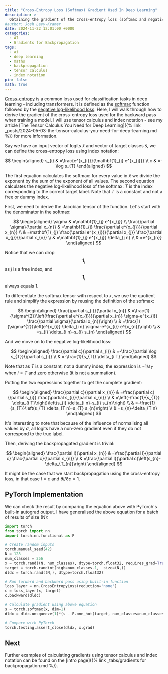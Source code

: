 ```yaml
---
title: "Cross-Entropy Loss (Softmax) Gradient Used In Deep Learning"
description: >-
  Obtaining the gradient of the Cross-entropy loss (softmax and negative log-likelihood loss function
#author: Josh Levy-Kramer
date: 2024-11-22 12:01:00 +0000
categories:
  - AI
  - Gradients for Backpropagation
tags:
  - ai
  - deep learning
  - maths
  - backpropagation
  - tensor calculus
  - index notation
pin: false
math: true
---
```




[Cross-entropy](https://pytorch.org/docs/stable/generated/torch.nn.CrossEntropyLoss.html) is a common loss used for classification tasks in deep learning - including transformers. It is defined as the [softmax](https://pytorch.org/docs/stable/generated/torch.nn.Softmax.html) function followed by the [negative log-likelihood loss](https://pytorch.org/docs/stable/generated/torch.nn.NLLLoss.html). Here, I will walk through how to derive the gradient of the cross-entropy loss used for the backward pass when training a model. I will use tensor calculus and index notation - see my article [The Tensor Calculus You Need for Deep Learning]({% link _posts/2024-05-03-the-tensor-calculus-you-need-for-deep-learning.md %}) for more information.

Say we have an input vector of logits $\hat{x}$ and vector of target classes $\hat{s}$, we can define the cross-entropy loss using index notation:


$$
\begin{aligned}
s_{i} & =\frac{e^{x_{i}}}{\mathbf{1}_{j} e^{x_{j}}} \\
c & =-\log s_{T}
\end{aligned}
$$

The first equation calculates the softmax: for every value in $\hat{x}$ we divide the exponent by the sum of the exponent of all values. The second equation calculates the negative log-likelihood loss of the softmax: $T$ is the index corresponding to the correct target label. Note that $T$ is a constant and not a free or dummy index.

First, we need to derive the Jacobian tensor of the function. Let's start with the denominator in the softmax:

$$
\begin{aligned}
\sigma & =\mathbf{1}_{j} e^{x_{j}} \\
\frac{\partial \sigma}{\partial x_{n}} & =\mathbf{1}_{j} \frac{\partial e^{x_{j}}}{\partial x_{n}} \\
& =\mathbf{1}_{j} \frac{\partial e^{x_{j}}}{\partial x_{j}} \frac{\partial x_{j}}{\partial x_{n}} \\
& =\mathbf{1}_{j} e^{x_{j}} \delta_{j n} \\
& =e^{x_{n}}
\end{aligned}
$$

Notice that we can drop $$ \mathbf{1}_{j} $$ as $j$ is a free index, and $$ \mathbf{1}_{j} $$ always equals 1.

To differentiate the softmax tensor with respect to $x$, we use the quotient rule and simplify the expression by reusing the definition of the softmax:

$$
\begin{aligned}
\frac{\partial s_{i}}{\partial x_{n}} & =\frac{1}{\sigma^{2}}\left(\frac{\partial e^{x_{i}}}{\partial x_{n}} \sigma-e^{x_{i}} \frac{\partial \sigma}{\partial x_{n}}\right) \\
& =\frac{1}{\sigma^{2}}\left(e^{x_{i}} \delta_{i n} \sigma-e^{x_{i}} e^{x_{n}}\right) \\
& =s_{i} \delta_{i n}-s_{i} s_{n}
\end{aligned}
$$

And we move on to the negative log-likelihood loss:

$$
\begin{aligned}
\frac{\partial c}{\partial s_{i}} & =-\frac{\partial \log s_{T}}{\partial s_{i}} \\
& =-\frac{1}{s_{T}} \delta_{i T}
\end{aligned}
$$

Note that as $T$ is a constant, not a dummy index, the expression is $-1 / s_{T}$ when $i=T$ and zero otherwise (it is not a summation).

Putting the two expressions together to get the complete gradient:

$$
\begin{aligned}
\frac{\partial c}{\partial x_{n}} & =\frac{\partial c}{\partial s_{i}} \frac{\partial s_{i}}{\partial x_{n}} \\
& =\left(-\frac{1}{s_{T}} \delta_{i T}\right)\left(s_{i} \delta_{i n}-s_{i} s_{n}\right) \\
& =-\frac{1}{s_{T}}\left(s_{T} \delta_{T n}-s_{T} s_{n}\right) \\
& =s_{n}-\delta_{T n}
\end{aligned}
$$

It's interesting to note that because of the influence of normalising all values by $\sigma$, all logits have a non-zero gradient even if they do not correspond to the true label.

Then, deriving the backpropagated gradient is trivial:

$$
\begin{aligned}
\frac{\partial l}{\partial x_{n}} & =\frac{\partial l}{\partial c} \frac{\partial c}{\partial x_{n}} \\
& =\frac{\partial l}{\partial c}\left(s_{n}-\delta_{T_{n}}\right)
\end{aligned}
$$

It might be the case that we start backpropagation using the cross-entropy loss, in that case $l=c$ and $\partial l / \partial c=1$.

## PyTorch Implementation

We can check the result by comparing the equation above with PyTorch's built-in autograd output. I have generalised the above equation for a batch of results of size (N):

```python
import torch
from torch import nn
import torch.nn.functional as F

# Create random inputs
torch.manual_seed(42)
N = 128
num_classes = 256
x = torch.rand((N, num_classes), dtype=torch.float32, requires_grad=True)
target = torch.randint(high=num_classes-1,  size=(N,))
dldc = torch.rand((N,), dtype=torch.float32)

# Run forward and backward pass using built-in function
loss_layer = nn.CrossEntropyLoss(reduction='none')
c = loss_layer(x, target)
c.backward(dldc)

# Calculate gradient using above equation
s = torch.softmax(x, dim=1)
dldx = dldc.unsqueeze(1)*(s - F.one_hot(target, num_classes=num_classes))

# Compare with PyTorch
torch.testing.assert_close(dldx, x.grad)
```

## Next

Further examples of calculating gradients using tensor calculus and index notation can be found on the [intro page]({% link _tabs/gradients for backpropagation.md %}).
